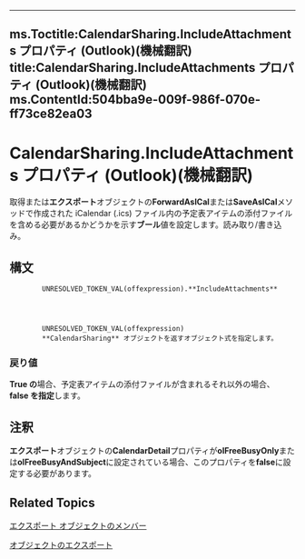 

---
ms.Toctitle:CalendarSharing.IncludeAttachments プロパティ (Outlook)(機械翻訳)
title:CalendarSharing.IncludeAttachments プロパティ (Outlook)(機械翻訳)
ms.ContentId:504bba9e-009f-986f-070e-ff73ce82ea03
---
# CalendarSharing.IncludeAttachments プロパティ (Outlook)(機械翻訳)




取得または**エクスポート**オブジェクトの**ForwardAsICal**または**SaveAsICal**メソッドで作成された iCalendar (.ics) ファイル内の予定表アイテムの添付ファイルを含める必要があるかどうかを示す**ブール**値を設定します。読み取り/書き込み。

## 構文

            UNRESOLVED_TOKEN_VAL(offexpression).**IncludeAttachments**




            UNRESOLVED_TOKEN_VAL(offexpression)
            **CalendarSharing** オブジェクトを返すオブジェクト式を指定します。

### 戻り値
**True の**場合、予定表アイテムの添付ファイルが含まれるそれ以外の場合、 **false を指定**します。





## 注釈
**エクスポート**オブジェクトの**CalendarDetail**プロパティが**olFreeBusyOnly**または**olFreeBusyAndSubject**に設定されている場合、このプロパティを**false**に設定する必要があります。



## Related Topics

[エクスポート オブジェクトのメンバー](1b2b6233-9816-e3f2-5924-694ce30cc8ef.md)

[オブジェクトのエクスポート](37a8a15e-51c2-b1a0-7db6-cf2a1f4e8405.md)




